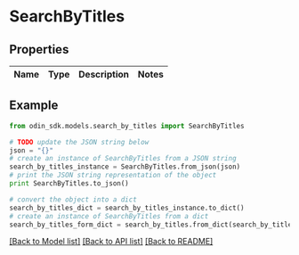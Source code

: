 # SearchByTitles


## Properties

Name | Type | Description | Notes
------------ | ------------- | ------------- | -------------

## Example

```python
from odin_sdk.models.search_by_titles import SearchByTitles

# TODO update the JSON string below
json = "{}"
# create an instance of SearchByTitles from a JSON string
search_by_titles_instance = SearchByTitles.from_json(json)
# print the JSON string representation of the object
print SearchByTitles.to_json()

# convert the object into a dict
search_by_titles_dict = search_by_titles_instance.to_dict()
# create an instance of SearchByTitles from a dict
search_by_titles_form_dict = search_by_titles.from_dict(search_by_titles_dict)
```
[[Back to Model list]](../README.md#documentation-for-models) [[Back to API list]](../README.md#documentation-for-api-endpoints) [[Back to README]](../README.md)


